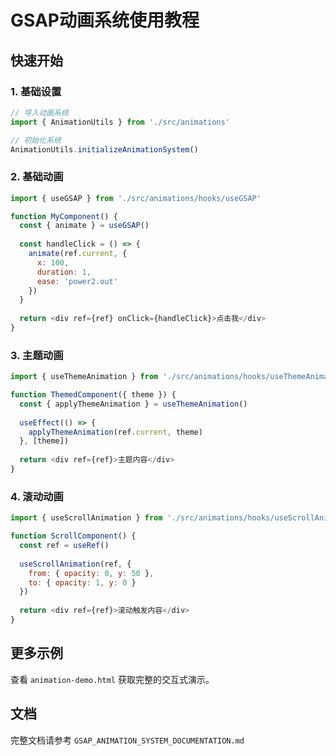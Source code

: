# GSAP动画系统使用教程

## 快速开始

### 1. 基础设置

```javascript
// 导入动画系统
import { AnimationUtils } from './src/animations'

// 初始化系统
AnimationUtils.initializeAnimationSystem()
```

### 2. 基础动画

```javascript
import { useGSAP } from './src/animations/hooks/useGSAP'

function MyComponent() {
  const { animate } = useGSAP()
  
  const handleClick = () => {
    animate(ref.current, {
      x: 100,
      duration: 1,
      ease: 'power2.out'
    })
  }
  
  return <div ref={ref} onClick={handleClick}>点击我</div>
}
```

### 3. 主题动画

```javascript
import { useThemeAnimation } from './src/animations/hooks/useThemeAnimation'

function ThemedComponent({ theme }) {
  const { applyThemeAnimation } = useThemeAnimation()
  
  useEffect(() => {
    applyThemeAnimation(ref.current, theme)
  }, [theme])
  
  return <div ref={ref}>主题内容</div>
}
```

### 4. 滚动动画

```javascript
import { useScrollAnimation } from './src/animations/hooks/useScrollAnimation'

function ScrollComponent() {
  const ref = useRef()
  
  useScrollAnimation(ref, {
    from: { opacity: 0, y: 50 },
    to: { opacity: 1, y: 0 }
  })
  
  return <div ref={ref}>滚动触发内容</div>
}
```

## 更多示例

查看 `animation-demo.html` 获取完整的交互式演示。

## 文档

完整文档请参考 `GSAP_ANIMATION_SYSTEM_DOCUMENTATION.md`